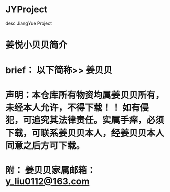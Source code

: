 # JYProject
desc  JiangYue Project

# 
# **姜悦小贝贝简介**
# 

# brief： 以下简称>> 姜贝贝

# 声明：本仓库所有物资均属姜贝贝所有，未经本人允许，不得下载！！ 如有侵犯，可追究其法律责任。实属手痒，必须下载，可联系姜贝贝本人，经姜贝贝本人同意之后方可下载。

# 附： 姜贝贝家属邮箱： y_liu0112@163.com 
